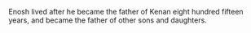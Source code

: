 Enosh lived after he became the father of Kenan eight hundred fifteen years, and became the father of other sons and daughters.